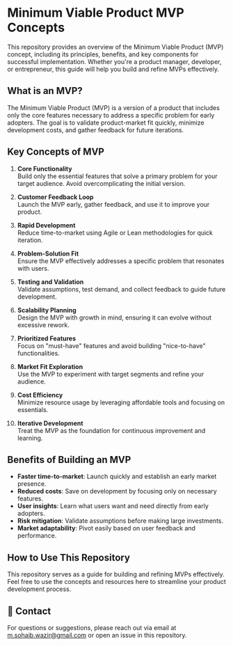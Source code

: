 # Minimum Viable Product MVP Concepts 

This repository provides an overview of the Minimum Viable Product (MVP) concept, including its principles, benefits, and key components for successful implementation. Whether you're a product manager, developer, or entrepreneur, this guide will help you build and refine MVPs effectively.

## What is an MVP?

The Minimum Viable Product (MVP) is a version of a product that includes only the core features necessary to address a specific problem for early adopters. The goal is to validate product-market fit quickly, minimize development costs, and gather feedback for future iterations.

## Key Concepts of MVP

1. **Core Functionality**  
   Build only the essential features that solve a primary problem for your target audience. Avoid overcomplicating the initial version.

2. **Customer Feedback Loop**  
   Launch the MVP early, gather feedback, and use it to improve your product.

3. **Rapid Development**  
   Reduce time-to-market using Agile or Lean methodologies for quick iteration.

4. **Problem-Solution Fit**  
   Ensure the MVP effectively addresses a specific problem that resonates with users.

5. **Testing and Validation**  
   Validate assumptions, test demand, and collect feedback to guide future development.

6. **Scalability Planning**  
   Design the MVP with growth in mind, ensuring it can evolve without excessive rework.

7. **Prioritized Features**  
   Focus on "must-have" features and avoid building "nice-to-have" functionalities.

8. **Market Fit Exploration**  
   Use the MVP to experiment with target segments and refine your audience.

9. **Cost Efficiency**  
   Minimize resource usage by leveraging affordable tools and focusing on essentials.

10. **Iterative Development**  
    Treat the MVP as the foundation for continuous improvement and learning.

## Benefits of Building an MVP

- **Faster time-to-market**: Launch quickly and establish an early market presence.
- **Reduced costs**: Save on development by focusing only on necessary features.
- **User insights**: Learn what users want and need directly from early adopters.
- **Risk mitigation**: Validate assumptions before making large investments.
- **Market adaptability**: Pivot easily based on user feedback and performance.

##  How to Use This Repository

This repository serves as a guide for building and refining MVPs effectively. Feel free to use the concepts and resources here to streamline your product development process.

## 📧 Contact

For questions or suggestions, please reach out via email at m.sohaib.wazir@gmail.com or open an issue in this repository.
